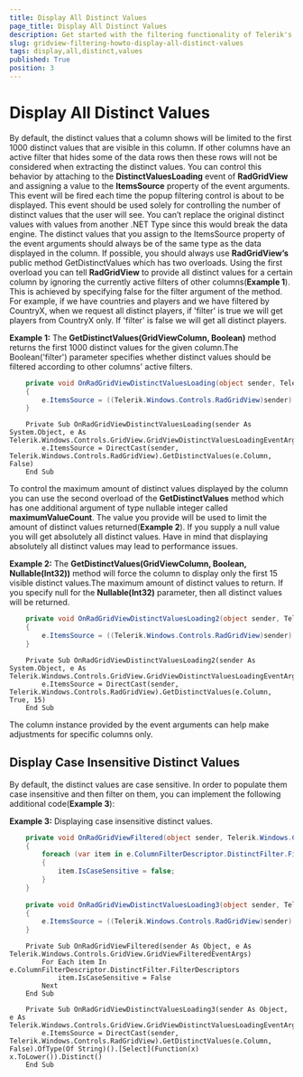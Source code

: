 ```yaml
---
title: Display All Distinct Values
page_title: Display All Distinct Values
description: Get started with the filtering functionality of Telerik's {{ site.framework_name }} DataGrid and learn how to display all distinct values.
slug: gridview-filtering-howto-display-all-distinct-values
tags: display,all,distinct,values
published: True
position: 3
---
```


# Display All Distinct Values

By default, the distinct values that a column shows will be limited to the first 1000 distinct values that are visible in this column. If other columns have an active filter that hides some of the data rows then these rows will not be considered when extracting the distinct values. You can control this behavior by attaching to the __DistinctValuesLoading__ event of __RadGridView__ and assigning a value to the __ItemsSource__ property of the event arguments. This event will be fired each time the popup filtering control is about to be displayed. This event should be used solely for controlling the number of distinct values that the user will see. You can’t replace the original distinct values with values from another .NET Type since this would break the data engine. The distinct values that you assign to the ItemsSource property of the event arguments should always be of the same type as the data displayed in the column. 
If possible, you should always use __RadGridView’s__ public method GetDistinctValues which has two overloads. Using the first overload you can tell __RadGridView__ to provide all distinct values for a certain column by ignoring the currently active filters of other columns(__Example 1__). This is achieved by specifying false for the filter argument of the method. For example, if we have countries and players and we have filtered by CountryX, when we request all distinct players, if 'filter' is true we will get players from CountryX only. If 'filter' is false we will get all distinct players.
		

__Example 1:__ The __GetDistinctValues(GridViewColumn, Boolean)__ method returns the first 1000 distinct values for the given column.The Boolean('filter') parameter specifies whether distinct values should be filtered according to other columns' active filters.
		

```C#
	private void OnRadGridViewDistinctValuesLoading(object sender, Telerik.Windows.Controls.GridView.GridViewDistinctValuesLoadingEventArgs e)
	{
	    e.ItemsSource = ((Telerik.Windows.Controls.RadGridView)sender).GetDistinctValues(e.Column, false);
	}
```
```VB.NET
	Private Sub OnRadGridViewDistinctValuesLoading(sender As System.Object, e As Telerik.Windows.Controls.GridView.GridViewDistinctValuesLoadingEventArgs)
	    e.ItemsSource = DirectCast(sender, Telerik.Windows.Controls.RadGridView).GetDistinctValues(e.Column, False)
	End Sub
```

To control the maximum amount of distinct values displayed by the column you can use the second overload of the __GetDistinctValues__ method which has one additional argument of type nullable integer called __maximumValueCount__. The value you provide will be used to limit the amount of distinct values returned(__Example 2__). If you supply a null value you will get absolutely all distinct values. Have in mind that displaying absolutely all distinct values may lead to performance issues.
		

__Example 2:__ The __GetDistinctValues(GridViewColumn, Boolean, Nullable(Int32))__ method will force the column to display only the first 15 visible distinct values.The maximum amount of distinct values to return. If you specify null for the __Nullable(Int32)__ parameter, then all distinct values will be returned.
		

```C#
	private void OnRadGridViewDistinctValuesLoading2(object sender, Telerik.Windows.Controls.GridView.GridViewDistinctValuesLoadingEventArgs e)
	{
	    e.ItemsSource = ((Telerik.Windows.Controls.RadGridView)sender).GetDistinctValues(e.Column, true, 15);
	}
```
```VB.NET
	Private Sub OnRadGridViewDistinctValuesLoading2(sender As System.Object, e As Telerik.Windows.Controls.GridView.GridViewDistinctValuesLoadingEventArgs)
	    e.ItemsSource = DirectCast(sender, Telerik.Windows.Controls.RadGridView).GetDistinctValues(e.Column, True, 15)
	End Sub
```

The column instance provided by the event arguments can help make adjustments for specific columns only.

## Display Case Insensitive Distinct Values

By default, the distinct values are case sensitive. In order to populate them case insensitive and then filter on them, you can implement the following additional code(__Example 3__): 		  
        

__Example 3:__ Displaying case insensitive distinct values.
		

```C#
	private void OnRadGridViewFiltered(object sender, Telerik.Windows.Controls.GridView.GridViewFilteredEventArgs e)
	{
	    foreach (var item in e.ColumnFilterDescriptor.DistinctFilter.FilterDescriptors)
	    {
	        item.IsCaseSensitive = false;
	    }
	}
	
	private void OnRadGridViewDistinctValuesLoading3(object sender, Telerik.Windows.Controls.GridView.GridViewDistinctValuesLoadingEventArgs e)
	{
	    e.ItemsSource = ((Telerik.Windows.Controls.RadGridView)sender).GetDistinctValues(e.Column, false).OfType<string>().Select(x => x.ToLower()).Distinct();
	}
```
```VB.NET
	Private Sub OnRadGridViewFiltered(sender As Object, e As Telerik.Windows.Controls.GridView.GridViewFilteredEventArgs)
	    For Each item In e.ColumnFilterDescriptor.DistinctFilter.FilterDescriptors
	        item.IsCaseSensitive = False
	    Next
	End Sub
	
	Private Sub OnRadGridViewDistinctValuesLoading3(sender As Object, e As Telerik.Windows.Controls.GridView.GridViewDistinctValuesLoadingEventArgs)
	    e.ItemsSource = DirectCast(sender, Telerik.Windows.Controls.RadGridView).GetDistinctValues(e.Column, False).OfType(Of String)().[Select](Function(x) x.ToLower()).Distinct()
	End Sub
```

